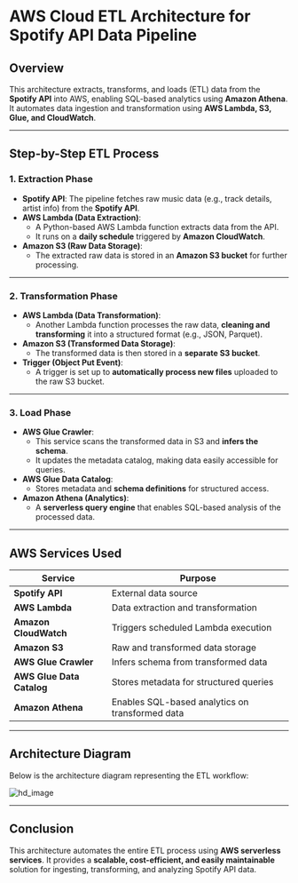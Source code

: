 # AWS Cloud ETL Architecture for Spotify API Data Pipeline

## **Overview**
This architecture extracts, transforms, and loads (ETL) data from the **Spotify API** into AWS, enabling SQL-based analytics using **Amazon Athena**. It automates data ingestion and transformation using **AWS Lambda, S3, Glue, and CloudWatch**.

---

## **Step-by-Step ETL Process**

### **1. Extraction Phase**
- **Spotify API**: The pipeline fetches raw music data (e.g., track details, artist info) from the **Spotify API**.
- **AWS Lambda (Data Extraction)**: 
  - A Python-based AWS Lambda function extracts data from the API.
  - It runs on a **daily schedule** triggered by **Amazon CloudWatch**.
- **Amazon S3 (Raw Data Storage)**:
  - The extracted raw data is stored in an **Amazon S3 bucket** for further processing.

---

### **2. Transformation Phase**
- **AWS Lambda (Data Transformation)**:
  - Another Lambda function processes the raw data, **cleaning and transforming** it into a structured format (e.g., JSON, Parquet).
- **Amazon S3 (Transformed Data Storage)**:
  - The transformed data is then stored in a **separate S3 bucket**.
- **Trigger (Object Put Event)**:
  - A trigger is set up to **automatically process new files** uploaded to the raw S3 bucket.

---

### **3. Load Phase**
- **AWS Glue Crawler**:
  - This service scans the transformed data in S3 and **infers the schema**.
  - It updates the metadata catalog, making data easily accessible for queries.
- **AWS Glue Data Catalog**:
  - Stores metadata and **schema definitions** for structured access.
- **Amazon Athena (Analytics)**:
  - A **serverless query engine** that enables SQL-based analysis of the processed data.

---

## **AWS Services Used**
| Service | Purpose |
|---------|---------|
| **Spotify API** | External data source |
| **AWS Lambda** | Data extraction and transformation |
| **Amazon CloudWatch** | Triggers scheduled Lambda execution |
| **Amazon S3** | Raw and transformed data storage |
| **AWS Glue Crawler** | Infers schema from transformed data |
| **AWS Glue Data Catalog** | Stores metadata for structured queries |
| **Amazon Athena** | Enables SQL-based analytics on transformed data |

---

## **Architecture Diagram**
Below is the architecture diagram representing the ETL workflow:

![hd_image](https://github.com/user-attachments/assets/51e03c64-5d6d-4713-98c2-4846afca0e5f)

---

## **Conclusion**
This architecture automates the entire ETL process using **AWS serverless services**. It provides a **scalable, cost-efficient, and easily maintainable** solution for ingesting, transforming, and analyzing Spotify API data.

